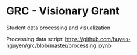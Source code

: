 # GRC - Visionary Grant
Student data processing and visualization

Processing data script:
https://github.com/huyen-nguyen/grc/blob/master/processing.ipynb
